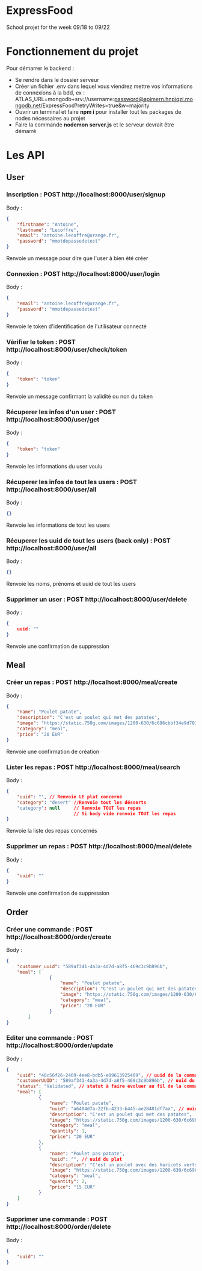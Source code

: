 # ExpressFood
School projet for the week 09/18 to 09/22

# Fonctionnement du projet

Pour démarrer le backend :
- Se rendre dans le dossier serveur
- Créer un fichier .env dans lequel vous viendrez mettre vos informations de connexions à la bdd, ex : ATLAS_URL=mongodb+srv://username:password@apimern.hnpiqzi.mongodb.net/ExpressFood?retryWrites=true&w=majority
- Ouvrir un terminal et faire **npm i** pour installer tout les packages de nodes nécessaires au projet
- Faire la commande **nodemon server.js** et le serveur devrait être démarré

# Les API

## User

### Inscription : POST http://localhost:8000/user/signup
Body :
```json
{
    "firstname": "Antoine",
    "lastname": "Lecoffre",
    "email": "antoine.lecoffre@orange.fr",
    "password": "mmotdepassedetest"
}
```

Renvoie un message pour dire que l'user à bien été créer

### Connexion : **POST** http://localhost:8000/user/login
Body :
```json
{
    "email": "antoine.lecoffre@orange.fr",
    "password": "mmotdepassedetest"
}
```

Renvoie le token d'identification de l'utilisateur connecté

### Vérifier le token : POST http://localhost:8000/user/check/token
Body : 
```json
{
    "token": "token"
}
```

Renvoie un message confirmant la validité ou non du token

### Récuperer les infos d'un user : POST http://localhost:8000/user/get
Body : 
```json
{
    "token": "token"
}
```

Renvoie les informations du user voulu

### Récuperer les infos de tout les users : POST http://localhost:8000/user/all
Body : 
```json
{}
```

Renvoie les informations de tout les users

### Récuperer les uuid de tout les users (back only) : POST http://localhost:8000/user/all
Body : 
```json
{}
```

Renvoie les noms, prénoms et uuid de tout les users

### Supprimer un user : POST http://localhost:8000/user/delete
Body : 
```json
{
    uuid: ""
}
```

Renvoie une confirmation de suppression

## Meal

### Créer un repas : POST http://localhost:8000/meal/create
Body : 
```json
{
    "name": "Poulet patate",
    "description": "C'est un poulet qui met des patates",
    "image": "https://static.750g.com/images/1200-630/6c696cbbf34e9d701b0dfa731283fa47/cuisses-de-poulet-et-pdt-au-four.jpg",
    "category": "meal",
    "price": "20 EUR"
}
```

Renvoie une confirmation de création

### Lister les repas : POST http://localhost:8000/meal/search
Body : 
```json
{
    "uuid": "", // Renvoie LE plat concerné
    "category": "desert" //Renvoie tout les désserts
    "category": null     // Renvoie TOUT les repas
                         // Si body vide renvoie TOUT les repas
}
```

Renvoie la liste des repas concernés

### Supprimer un repas : POST http://localhost:8000/meal/delete
Body : 
```json
{
    "uuid": ""
}
```

Renvoie une confirmation de suppression

## Order

### Créer une commande : POST http://localhost:8000/order/create
Body : 
```json
{
    "customer_uuid": "589af341-4a3a-4d7d-a8f5-469c3c9b896b",
    "meal": [
                {
                    "name": "Poulet patate",
                    "description": "C'est un poulet qui met des patates",
                    "image": "https://static.750g.com/images/1200-630/6c696cbbf34e9d701b0dfa731283fa47/cuisses-de-poulet-et-pdt-au-four.jpg",
                    "category": "meal",
                    "price": "20 EUR"
                }    
        ]
}
```

### Editer une commande : POST http://localhost:8000/order/update
Body : 
```json
{
    "uuid": "48c56f26-2409-4ee8-bdb5-e09613925409", // uuid de la commande déjà créer
    "customerUUID": "589af341-4a3a-4d7d-a8f5-469c3c9b896b", // uuid du client qui passe la commande
    "status": "Validated", // statut à faire évoluer au fil de la commande
    "meal": [
            {
                "name": "Poulet patate",
                "uuid": "a6404d7a-22fb-4233-b445-ae28481df7aa", // uuid du plat
                "description": "C'est un poulet qui met des patates",
                "image": "https://static.750g.com/images/1200-630/6c696cbbf34e9d701b0dfa731283fa47/cuisses-de-poulet-et-pdt-au-four.jpg",
                "category": "meal",
                "quantity": 1,
                "price": "20 EUR"
            },
            {
                "name": "Poulet pas patate",
                "uuid": "", // uuid du plat
                "description": "C'est un poulet avec des haricots verts",
                "image": "https://static.750g.com/images/1200-630/6c696cbbf34e9d701b0dfa731283fa47/cuisses-de-poulet-et-pdt-au-four.jpg",
                "category": "meal",
                "quantity": 2,
                "price": "15 EUR"
            }
    ]
}
```



### Supprimer une commande : POST http://localhost:8000/order/delete
Body : 
```json
{
    "uuid": ""
}
```






